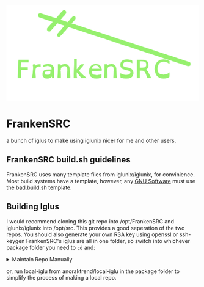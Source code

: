![FrankenSRC Logo, which consists of a cartoony teal green stitch with FrankenSRC in a monospace teal green opendyslexic font](.imgs/frankensrc.png)

# FrankenSRC
a bunch of iglus to make using iglunix nicer for me and other users.

## FrankenSRC build.sh guidelines
FrankenSRC uses many template files from iglunix/iglunix, for convinience. Most build systems have a template, 
 however, any [GNU Software](https://www.gnu.org/software/software.en.html) must use the bad.build.sh template.

## Building Iglus
I would recommend cloning this git repo into /opt/FrankenSRC and iglunix/iglunix into /opt/src.
This provides a good seperation of the two repos. You should also generate your own RSA key using 
openssl or ssh-keygen  FrankenSRC's iglus are all in one folder, so switch into whichever package
folder you need to `cd` and:
	
<details>
   <summary>Maintain Repo Manually</summary>
1. run ``Iglupkg fbp``
2. copy xbps package from out to your repo dir
3. create repository: ``xbps-rindex -fa /path/to/dir/*.xbps``
4. sign repository: ``xbps-rindex --sign --signedby 'Igluser <iglu@iglunix.org>' --privkey <your RSA key> /path/to/dir/``
</details>

or, run local-iglu from anoraktrend/local-iglu in the package folder to simplify the process of making a local repo. 
